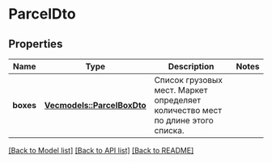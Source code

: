 # ParcelDto

## Properties

Name | Type | Description | Notes
------------ | ------------- | ------------- | -------------
**boxes** | [**Vec<models::ParcelBoxDto>**](ParcelBoxDTO.md) | Список грузовых мест. Маркет определяет количество мест по длине этого списка. | 

[[Back to Model list]](../README.md#documentation-for-models) [[Back to API list]](../README.md#documentation-for-api-endpoints) [[Back to README]](../README.md)


